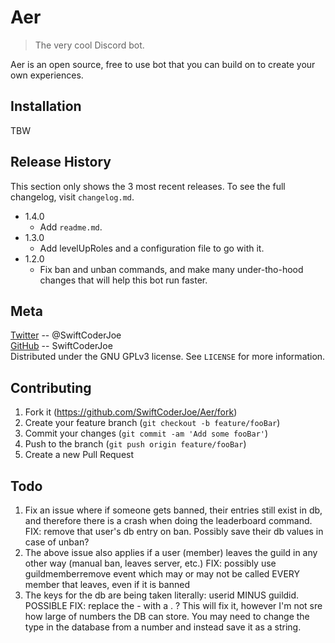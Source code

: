 # Aer
> The very cool Discord bot.

Aer is an open source, free to use bot that you can build on to create your own experiences.

## Installation
TBW

## Release History
This section only shows the 3 most recent releases. To see the full changelog, visit ``changelog.md``.

* 1.4.0
    * Add ``readme.md``.
* 1.3.0
    * Add levelUpRoles and a configuration file to go with it.
* 1.2.0
    * Fix ban and unban commands, and make many under-tho-hood changes that will help this bot run faster.

## Meta

[Twitter](https://twitter.com/SwiftCoderJoe) -- @SwiftCoderJoe  
[GitHub](https://github.com/SwiftCoderJoe) -- SwiftCoderJoe  
Distributed under the GNU GPLv3 license. See ``LICENSE`` for more information.

## Contributing

1. Fork it (<https://github.com/SwiftCoderJoe/Aer/fork>)
2. Create your feature branch (`git checkout -b feature/fooBar`)
3. Commit your changes (`git commit -am 'Add some fooBar'`)
4. Push to the branch (`git push origin feature/fooBar`)
5. Create a new Pull Request

## Todo

1. Fix an issue where if someone gets banned, their entries still exist in db, and therefore there is a crash when doing the leaderboard command. FIX: remove that user's db entry on ban. Possibly save their db values in case of unban?
2. The above issue also applies if a user (member) leaves the guild in any other way (manual ban, leaves server, etc.) FIX: possibly use guildmemberremove event which may or may not be called EVERY member that leaves, even if it is banned
2. The keys for the db are being taken literally: userid MINUS guildid. POSSIBLE FIX: replace the - with a . ? This will fix it, however I'm not sre how large of numbers the DB can store. You may need to change the type in the database from a number and instead save it as a string.